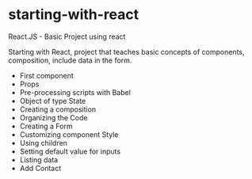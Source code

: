 # starting-with-react
React.JS - Basic Project using react

Starting with React, project that teaches basic concepts of components, composition, include data in the form.

* First component
* Props
* Pre-processing scripts with Babel
* Object of type State
* Creating a composition
* Organizing the Code
* Creating a Form
* Customizing component Style
* Using children
* Setting default value for inputs
* Listing data
* Add Contact
